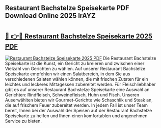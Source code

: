 ## Restaurant Bachstelze Speisekarte PDF Download Online 2025 IrAYZ

# <h2><a href="http://gcc675.nevu.top/?p=Restaurant+Bachstelze+Speisekarte">🔗 👉🔴 Restaurant Bachstelze Speisekarte 2025 PDF</a></h2>

[![Restaurant Bachstelze Speisekarte 2025 PDF](https://i.imgur.com/dBaPXMq.png)](http://gcc675.nevu.top/?p=Restaurant+Bachstelze+Speisekarte)
Die Restaurant Bachstelze Speisekarte ist die Kunst, ein Gericht zu kreieren und zwischen einer Vielzahl von Gerichten zu wählen. Auf unserer Restaurant Bachstelze Speisekarte empfehlen wir einen Salatbereich, in dem Sie aus verschiedenen Salaten wählen können, die mit frischen Zutaten für ein leichtes und leckeres Mittagessen zubereitet werden. Für Fleischliebhaber gibt es auf unserer Restaurant Bachstelze Speisekarte eine Auswahl an Gerichten: Rindfleisch, Schweinefleisch, Huhn und Fisch. Unseren Auserwählten bieten wir Gourmet-Gerichte wie Schaschlik und Steak an, die auf frischem Feuer zubereitet werden. In jedem Fall ist unser Team bereit, Ihnen bei der Auswahl der Speisen auf der Restaurant Bachstelze Speisekarte zu helfen und Ihnen einen komfortablen und angenehmen Service zu bieten.
